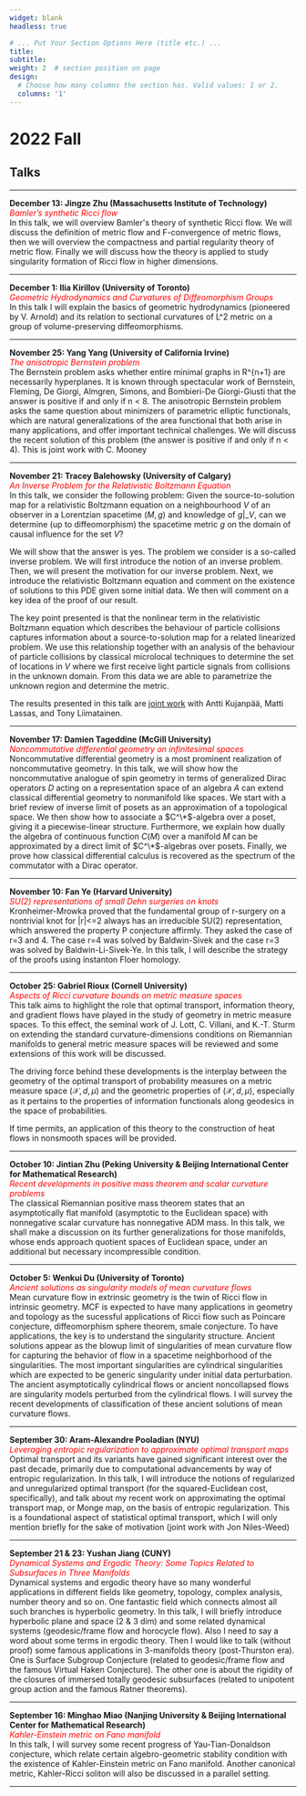 ```yaml
---
widget: blank
headless: true

# ... Put Your Section Options Here (title etc.) ...
title: 
subtitle: 
weight: 2  # section position on page
design:
  # Choose how many columns the section has. Valid values: 1 or 2.
  columns: '1'
---
```

# 2022 Fall
## Talks

---

**December 13: Jingze Zhu (Massachusetts Institute of Technology)**<br>
<span style="color:red">*Bamler’s synthetic Ricci flow*</span><br>
In this talk, we will overview Bamler's theory of synthetic Ricci flow. We will discuss the definition of metric flow and F-convergence of metric flows, then we will overview the compactness and partial regularity theory of metric flow. Finally we will discuss how the theory is applied to study singularity formation of Ricci flow in higher dimensions.

---

**December 1: Ilia Kirillov (University of Toronto)**<br>
<span style="color:red">*Geometric Hydrodynamics and Curvatures of Diffeomorphism Groups*</span><br>
In this talk I will explain the basics of geometric hydrodynamics (pioneered by V. Arnold) and its relation to sectional curvatures of L^2 metric on a group of volume-preserving diffeomorphisms.

---

**November 25: Yang Yang (University of California Irvine)**<br>
<span style="color:red">*The anisotropic Bernstein problem*</span><br>
The Bernstein problem asks whether entire minimal graphs in R^{n+1} are necessarily hyperplanes. It is known through spectacular work of Bernstein, Fleming, De Giorgi, Almgren, Simons, and Bombieri-De Giorgi-Giusti that the answer is positive if and only if n < 8. The anisotropic Bernstein problem asks the same question about minimizers of parametric elliptic functionals, which are natural generalizations of the area functional that both arise in many applications, and offer important technical challenges. We will discuss the recent solution of this problem (the answer is positive if and only if n < 4). This is joint work with C. Mooney

---

**November 21: Tracey Balehowsky (University of Calgary)**<br>
<span style="color:red">*An Inverse Problem for the Relativistic Boltzmann Equation*</span><br>
In this talk, we consider the following problem: Given the source-to-solution map for a relativistic Boltzmann equation on a neighbourhood $V$ of an observer in a Lorentzian spacetime $(M,g)$ and knowledge of $g|\_V$, can we determine (up to diffeomorphism) the spacetime metric $g$ on the domain of causal influence for the set $V$?

We will show that the answer is yes. The problem we consider is a so-called inverse problem. We will first introduce the notion of an inverse problem. Then, we will present the motivation for our inverse problem. Next, we introduce the relativistic Boltzmann equation and comment on the existence of solutions to this PDE given some initial data. We then will comment on a key idea of the proof of our result.

The key point presented is that the nonlinear term in the relativistic Boltzmann equation which describes the behaviour of particle collisions captures information about a source-to-solution map for a related linearized problem. We use this relationship together with an analysis of the behaviour of particle collisions by classical microlocal techniques to determine the set of locations in $V$ where we first receive light particle signals from collisions in the unknown domain. From this data we are able to parametrize the unknown region and determine the metric.

The results presented in this talk are [joint work](https://arxiv.org/abs/2011.09312) with Antti Kujanpää, Matti Lassas, and Tony Liimatainen.

---

**November 17: Damien Tageddine (McGill University)**<br>
<span style="color:red">*Noncommutative differential geometry on infinitesimal spaces*</span><br>
Noncommutative differential geometry is a most prominent realization of noncommutative geometry. In this talk, we will show how the noncommutative analogue of spin
geometry in terms of generalized Dirac operators $D$ acting on a representation space of an algebra $A$ can extend classical differential geometry to nonmanifold like spaces. We start with a brief review of inverse limit of posets as an approximation of a topological space. We then show how to associate a $C^\*$-algebra over a poset, giving it a piecewise-linear structure. Furthermore, we explain how dually the algebra of continuous function $C(M)$ over a manifold $M$ can
be approximated by a direct limit of $C^\*$-algebras over posets. Finally, we prove how classical differential calculus is recovered as the spectrum of the commutator with a Dirac operator.

---

**November 10: Fan Ye (Harvard University)**<br>
<span style="color:red">*SU(2) representations of small Dehn surgeries on knots*</span><br>
Kronheimer-Mrowka proved that the fundamental group of r-surgery on a nontrivial knot for |r|<=2 always has an irreducible SU(2) representation, which answered the property P conjecture affirmly. They asked the case of r=3 and 4. The case r=4 was solved by Baldwin-Sivek and the case r=3 was solved by Baldwin-Li-Sivek-Ye. In this talk, I will describe the strategy of the proofs using instanton Floer homology.

---

**October 25: Gabriel Rioux (Cornell University)**<br>
<span style="color:red">*Aspects of Ricci curvature bounds on metric measure spaces*</span><br>
This talk aims to highlight the role that optimal transport, information theory, and gradient flows have played in the study of geometry in metric measure spaces. To this effect, the seminal work of J. Lott, C. Villani, and K.-T. Sturm on extending the standard curvature-dimensions conditions on Riemannian manifolds to general metric measure spaces will be reviewed and some extensions of this work will be discussed.

The driving force behind these developments is the interplay between the geometry of the optimal transport of probability measures on a metric measure space $(\mathcal X, d, \mu)$ and the geometric properties of $(\mathcal X, d, \mu)$, especially as it pertains to the properties of information functionals along geodesics in the space of probabilities.

If time permits, an application of this theory to the construction of heat flows in nonsmooth spaces will be provided.

---

**October 10: Jintian Zhu (Peking University & Beijing International Center for Mathematical Research)**<br>
<span style="color:red">*Recent developments in positive mass theorem and scalar curvature problems*</span><br>
The classical Riemannian positive mass theorem states that an asymptotically flat manifold (asymptotic to the Euclidean space) with nonnegative scalar curvature has nonnegative ADM mass. In this talk, we shall make a discussion on its further generalizations for those manifolds, whose ends approach quotient spaces of Euclidean space, under an additional but necessary incompressible condition. 

---

**October 5: Wenkui Du (University of Toronto)**<br>
<span style="color:red">*Ancient solutions as singularity models of mean curvature flows*</span><br>
Mean curvature flow in extrinsic geometry is the twin of Ricci flow in intrinsic geometry. MCF is expected to have many applications in geometry and topology as the sucessful applications of Ricci flow such as  Poincare conjecture, diffeomorphism sphere theorem, smale conjecture. To have applications, the key is to understand the singularity structure.  Ancient solutions appear as the blowup limit of singularities of mean curvature flow for  capturing the behavior of flow in a spacetime neighborhood of the singularities. The most important singularities are cylindrical singularities which are expected to be generic singularity under initial data perturbation. The ancient asymptotically cylindrical flows or ancient noncollapsed flows are singularity models perturbed from the cylindrical flows. I will survey the recent developments of classification of these ancient solutions of mean curvature flows.

---

**September 30: Aram-Alexandre Pooladian (NYU)**<br>
<span style="color:red">*Leveraging entropic regularization to approximate optimal transport maps*</span><br>
Optimal transport and its variants have gained significant interest over the past decade, primarily due to computational advancements by way of entropic regularization. In this talk, I will introduce the notions of regularized and unregularized optimal transport (for the squared-Euclidean cost, specifically), and talk about my recent work on approximating the optimal transport map, or Monge map, on the basis of entropic regularization. This is a foundational aspect of statistical optimal transport, which I will only mention briefly for the sake of motivation (joint work with Jon Niles-Weed)


---

**September 21 & 23: Yushan Jiang (CUNY)**<br>
<span style="color:red">*Dynamical Systems and Ergodic Theory: Some Topics Related to Subsurfaces in Three Manifolds*</span><br>
Dynamical systems and ergodic theory have so many wonderful applications in different fields like geometry, topology, complex analysis, number theory and so on. One fantastic field which connects almost all such branches is hyperbolic geometry. In this talk, I will briefly introduce hyperbolic plane and space (2 & 3 dim) and some related dynamical systems (geodesic/frame flow and horocycle flow). Also I need to say a word about some terms in ergodic theory. Then I would like to talk (without proof) some famous applications in 3-manifolds theory (post-Thurston era). One is Surface Subgroup Conjecture (related to geodesic/frame flow and the famous Virtual Haken Conjecture). The other one is about the rigidity of the closures of immersed totally geodesic subsurfaces (related to unipotent group action and the famous Ratner theorems).

---

**September 16: Minghao Miao (Nanjing University & Beijing International Center for Mathematical Research)**<br> 
<span style="color:red">*Kahler-Einstein metric on Fano manifold*</span><br>
In this talk, I will survey some recent progress of Yau-Tian-Donaldson conjecture, which relate certain algebro-geometric stability condition with the existence of Kahler-Einstein metric on Fano manifold. Another canonical metric, Kahler-Ricci soliton will also be discussed in a parallel setting.

---
